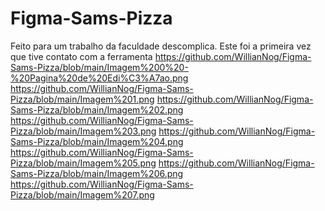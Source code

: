 # Figma-Sams-Pizza
Feito para um trabalho da faculdade descomplica.
Este foi a primeira vez que tive contato com a ferramenta 
https://github.com/WillianNog/Figma-Sams-Pizza/blob/main/Imagem%200%20-%20Pagina%20de%20Edi%C3%A7ao.png
https://github.com/WillianNog/Figma-Sams-Pizza/blob/main/Imagem%201.png
https://github.com/WillianNog/Figma-Sams-Pizza/blob/main/Imagem%202.png
https://github.com/WillianNog/Figma-Sams-Pizza/blob/main/Imagem%203.png
https://github.com/WillianNog/Figma-Sams-Pizza/blob/main/Imagem%204.png
https://github.com/WillianNog/Figma-Sams-Pizza/blob/main/Imagem%205.png
https://github.com/WillianNog/Figma-Sams-Pizza/blob/main/Imagem%206.png
https://github.com/WillianNog/Figma-Sams-Pizza/blob/main/Imagem%207.png
